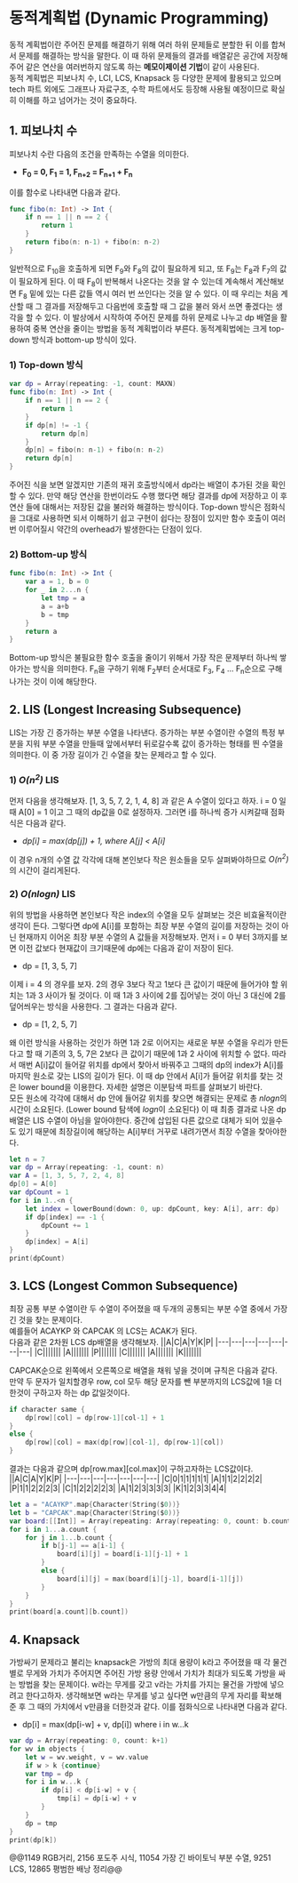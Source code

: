 # 동적계획법 (Dynamic Programming)
동적 계획법이란 주어진 문제를 해결하기 위해 여러 하위 문제들로 분할한 뒤 이를 합쳐서 문제를 해결하는 방식을 말한다. 이 때 하위 문제들의 결과를 배열같은 공간에 저장해주어 같은 연산을 여러번하지 않도록 하는 **메모이제이션 기법**이 같이 사용된다.  
동적 계획법은 피보나치 수, LCI, LCS, Knapsack 등 다양한 문제에 활용되고 있으며 tech 파트 외에도 그래프나 자료구조, 수학 파트에서도 등장해 사용될 예정이므로 확실히 이해를 하고 넘어가는 것이 중요하다.  
## 1. 피보나치 수
피보나치 수란 다음의 조건을 만족하는 수열을 의미한다.
- **F<sub>0</sub> = 0, F<sub>1</sub> = 1, F<sub>n+2</sub> = F<sub>n+1</sub> + F<sub>n</sub>** 

이를 함수로 나타내면 다음과 같다.
```swift
func fibo(n: Int) -> Int {
    if n == 1 || n == 2 {
        return 1
    }
    return fibo(n: n-1) + fibo(n: n-2)
}
```
일반적으로 F<sub>10</sub>을 호출하게 되면 F<sub>9</sub>와 F<sub>8</sub>의 값이 필요하게 되고, 또 F<sub>9</sub>는 F<sub>8</sub>과 F<sub>7</sub>의 값이 필요하게 된다. 이 때 F<sub>8</sub>이 반복해서 나온다는 것을 알 수 있는데 계속해서 계산해보면 F<sub>8</sub> 밑에 있는 다른 값들 역시 여러 번 쓰인다는 것을 알 수 있다. 이 때 우리는 처음 계산할 때 그 결과를 저장해두고 다음번에 호출할 때 그 값을 불러 와서 쓰면 좋겠다는 생각을 할 수 있다. 이 발상에서 시작하여 주어진 문제를 하위 문제로 나누고 dp 배열을 활용하여 중복 연산을 줄이는 방법을 동적 계획법이라 부른다. 동적계획법에는 크게 top-down 방식과 bottom-up 방식이 있다.
### 1) Top-down 방식
```swift
var dp = Array(repeating: -1, count: MAXN)
func fibo(n: Int) -> Int {
    if n == 1 || n == 2 {
        return 1
    }
    if dp[n] != -1 {
        return dp[n]
    }
    dp[n] = fibo(n: n-1) + fibo(n: n-2)
    return dp[n]
}
```
주어진 식을 보면 알겠지만 기존의 재귀 호출방식에서 dp라는 배열이 추가된 것을 확인할 수 있다. 만약 해당 연산을 한번이라도 수행 했다면 해당 결과를 dp에 저장하고 이 후 연산 들에 대해서는 저장된 값을 불러와 해결하는 방식이다. Top-down 방식은 점화식을 그대로 사용하면 되서 이해하기 쉽고 구현이 쉽다는 장점이 있지만 함수 호출이 여러번 이루어질시 약간의 overhead가 발생한다는 단점이 있다.
### 2) Bottom-up 방식
```swift
func fibo(n: Int) -> Int {
    var a = 1, b = 0
    for _ in 2...n {
        let tmp = a
        a = a+b
        b = tmp
    }
    return a
}
```
Bottom-up 방식은 불필요한 함수 호출을 줄이기 위해서 가장 작은 문제부터 하나씩 쌓아가는 방식을 의미한다. F<sub>n</sub>을 구하기 위해 F<sub>2</sub>부터 순서대로 F<sub>3</sub>, F<sub>4</sub> … F<sub>n</sub>순으로 구해나가는 것이 이에 해당한다.
## 2. LIS (Longest Increasing Subsequence)
LIS는 가장 긴 증가하는 부분 수열을 나타낸다. 증가하는 부분 수열이란 수열의 특정 부분을 지워 부분 수열을 만들때 앞에서부터 뒤로갈수록 값이 증가하는 형태를 띈 수열을 의미한다. 이 중 가장 길이가 긴 수열을 찾는 문제라고 할 수 있다.
### 1) *O(n<sup>2</sup>)* LIS
먼저 다음을 생각해보자. [1, 3, 5, 7, 2, 1, 4, 8] 과 같은 A 수열이 있다고 하자. i = 0 일때 A[0] = 1 이고 그 때의 dp값을 0로 설정하자. 그러면 i를 하나씩 증가 시켜갈때 점화식은 다음과 같다.
- *dp[i] = max(dp[j]) + 1, where A[j] < A[i]*

이 경우 n개의 수열 값 각각에 대해 본인보다 작은 원소들을 모두 살펴봐야하므로 *O(n<sup>2</sup>)* 의 시간이 걸리게된다.
### 2) *O(nlogn)* LIS
위의 방법을 사용하면 본인보다 작은 index의 수열을 모두 살펴보는 것은 비효율적이란 생각이 든다. 그렇다면 dp에 A[i]를 포함하는 최장 부분 수열의 길이를 저장하는 것이 아닌 현재까지 이어온 최장 부분 수열의 A 값들을 저장해보자. 먼저 i = 0 부터 3까지를 보면 이전 값보다 현재값이 크기때문에 dp에는 다음과 같이 저장이 된다. 
- dp = [1, 3, 5, 7]

이제 i = 4 의 경우를 보자. 2의 경우 3보다 작고 1보다 큰 값이기 때문에 들어가야 할 위치는 1과 3 사이가 될 것이다. 이 때 1과 3 사이에 2를 집어넣는 것이 아닌 3 대신에 2를 덮어씌우는 방식을 사용한다. 그 결과는 다음과 같다.
- dp = [1, 2, 5, 7]

왜 이런 방식을 사용하는 것인가 하면 1과 2로 이어지는 새로운 부분 수열을 우리가 만든다고 할 때 기존의 3, 5, 7은 2보다 큰 값이기 때문에 1과 2 사이에 위치할 수 없다. 따라서 매번 A[i]값이 들어갈 위치를 dp에서 찾아서 바꿔주고 그때의 dp의 index가 A[i]를 마지막 원소로 갖는 LIS의 길이가 된다. 이 때 dp 안에서 A[i]가 들어갈 위치를 찾는 것은 lower bound을 이용한다. 자세한 설명은 이분탐색 파트를 살펴보기 바란다.  
모든 원소에 각각에 대해서 dp 안에 들어갈 위치를 찾으면 해결되는 문제로 총 *nlogn*의 시간이 소요된다. (Lower bound 탐색에 *logn*이 소요된다) 이 때 최종 결과로 나온 dp 배열은 LIS 수열이 아님을 알아야한다. 중간에 삽입된 다른 값으로 대체가 되어 있을수도 있기 때문에 최장길이에 해당하는 A[i]부터 거꾸로 내려가면서 최장 수열을 찾아야한다.
```swift
let n = 7
var dp = Array(repeating: -1, count: n)
var A = [1, 3, 5, 7, 2, 4, 8]
dp[0] = A[0]
var dpCount = 1
for i in 1..<n {
    let index = lowerBound(down: 0, up: dpCount, key: A[i], arr: dp)
    if dp[index] == -1 {
        dpCount += 1
    }
    dp[index] = A[i]
}
print(dpCount)
```
## 3. LCS (Longest Common Subsequence)
최장 공통 부분 수열이란 두 수열이 주어졌을 때 두개의 공통되는 부분 수열 중에서 가장 긴 것을 찾는 문제이다.  
예를들어 ACAYKP 와 CAPCAK 의 LCS는 ACAK가 된다.  
다음과 같은 2차원 LCS dp배열을 생각해보자.
||A|C|A|Y|K|P|
|---|---|---|---|---|---|---|
|C|||||||
|A|||||||
|P|||||||
|C|||||||
|A|||||||
|K|||||||

CAPCAK순으로 왼쪽에서 오른쪽으로 배열을 채워 넣을 것이며 규칙은 다음과 같다.  
만약 두 문자가 일치할경우 row, col 모두 해당 문자를 뺀 부분까지의 LCS값에 1을 더한것이 구하고자 하는 dp 값일것이다.
```swift
if character same {
    dp[row][col] = dp[row-1][col-1] + 1
}
else {
    dp[row][col] = max(dp[row][col-1], dp[row-1][col])
}
```
결과는 다음과 같으며 dp[row.max][col.max]이 구하고자하는 LCS값이다.
||A|C|A|Y|K|P|
|---|---|---|---|---|---|---|
|C|0|1|1|1|1|1|
|A|1|1|2|2|2|2|
|P|1|1|2|2|2|3|
|C|1|2|2|2|2|3|
|A|1|2|3|3|3|3|
|K|1|2|3|3|4|4|

```swift
let a = "ACAYKP".map{Character(String($0))}
let b = "CAPCAK".map{Character(String($0))}
var board:[[Int]] = Array(repeating: Array(repeating: 0, count: b.count+1), count: a.count+1)
for i in 1...a.count {
    for j in 1...b.count {
        if b[j-1] == a[i-1] {
            board[i][j] = board[i-1][j-1] + 1
        }
        else {
            board[i][j] = max(board[i][j-1], board[i-1][j])
        }
    }
}
print(board[a.count][b.count])
```
## 4. Knapsack
가방싸기 문제라고 불리는 knapsack은 가방의 최대 용량이 k라고 주어졌을 때 각 물건별로 무게와 가치가 주어지면 주어진 가방 용량 안에서 가치가 최대가 되도록 가방을 싸는 방법을 찾는 문제이다. w라는 무게를 갖고 v라는 가치를 가지는 물건을 가방에 넣으려고 한다고하자. 생각해보면 w라는 무게를 넣고 싶다면 w만큼의 무게 자리를 확보해 준 후 그 때의 가치에서 v만큼을 더한것과 같다. 이를 점화식으로 나타내면 다음과 같다.
- dp[i] = max(dp[i-w] + v, dp[i]) where i in w...k
```swift
var dp = Array(repeating: 0, count: k+1)
for wv in objects {
    let w = wv.weight, v = wv.value
    if w > k {continue}
    var tmp = dp
    for i in w...k {
        if dp[i] < dp[i-w] + v {
            tmp[i] = dp[i-w] + v
        }
    }
    dp = tmp
}
print(dp[k])
```
@@1149 RGB거리, 2156 포도주 시식, 11054 가장 긴 바이토닉 부분 수열, 9251 LCS, 12865 평범한 배낭 정리@@ 
